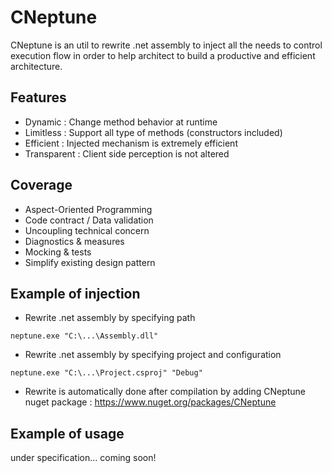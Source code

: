 # CNeptune

CNeptune is an util to rewrite .net assembly to inject all the needs to control execution flow in order to help architect to build a productive and efficient architecture.

## Features
- Dynamic : Change method behavior at runtime
- Limitless : Support all type of methods (constructors included)
- Efficient : Injected mechanism is extremely efficient
- Transparent : Client side perception is not altered

## Coverage
- Aspect-Oriented Programming
- Code contract / Data validation
- Uncoupling technical concern
- Diagnostics & measures
- Mocking & tests
- Simplify existing design pattern

## Example of injection
- Rewrite .net assembly by specifying path
```
neptune.exe "C:\...\Assembly.dll"
```
- Rewrite .net assembly by specifying project and configuration
```
neptune.exe "C:\...\Project.csproj" "Debug"
```
- Rewrite is automatically done after compilation by adding CNeptune nuget package : https://www.nuget.org/packages/CNeptune

## Example of usage
under specification... coming soon!
